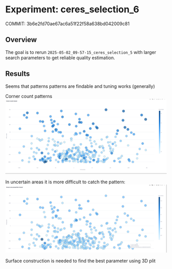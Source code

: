 # Experiment: ceres_selection_6

COMMIT: 3b6e2fd70ae67ac6a51f22f58a638bd042009c81

## Overview

The goal is to rerun `2025-05-02_09-57-15_ceres_selection_5` with larger search parameters to get reliable quality estimation.

## Results

Seems that patterns patterns are findable and tuning works (generally)

Corner count patterns
![](image.png)

In uncertain areas it is more difficult to catch the pattern:
![](image-1.png)

Surface construction is needed to find the best parameter using 3D plit

